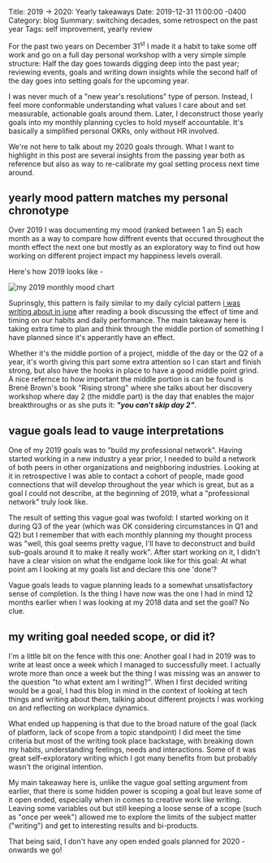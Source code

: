 Title: 2019 → 2020: Yearly takeaways
Date:   2019-12-31 11:00:00 -0400
Category: blog
Summary:  switching decades, some retrospect on the past year
Tags: self improvement, yearly review

For the past two years on December 31<sup>st</sup>  I made it a habit to take some off work and go on a full day personal workshop with a very simple simple structure: Half the day goes towards digging deep into the past year; reviewing events, goals and writing down insights while the second half of the day goes into setting goals for the upcoming year.

I was never much of a "new year's resolutions" type of person. Instead, I feel more conformable understanding what  values I care about  and set measurable, actionable goals around them. Later, I deconstruct those yearly goals into my monthly planning cycles to hold myself accountable. It's basically a simplified personal OKRs, only without HR involved.

We're not here to talk about my 2020 goals through. What I want to highlight in this post are several insights from the passing year both as reference but also as way to re-calibrate my goal setting process next time around.

## yearly mood pattern matches my personal chronotype

Over 2019 I was documenting my mood (ranked between 1 an 5) each month as a way to compare how diffrent events that occured throughout the month effect the next one but mostly as an exploratory way to find out how working on different project impact my happiness levels overall.

Here's how 2019 looks like -

![my 2019 monthly mood chart](https://slashproject.s3.amazonaws.com/img/post/2019-mood-chart.jpg)

Suprinsgly, this pattern is faily similar to my daily cylcial pattern [i was writing about in june](/posts/2019/no-email-before-1100am) after reading a book discussing the effect of time and timing on our habits and daily performance. The main takeaway here is taking extra time to plan and think through the middle portion of something I have planned since it's apperantly have an effect.

Whether it's the middle portion of a project, middle of the day or the Q2 of a year, it's worth giving this part some extra attention so I can start and finish strong, but also have the hooks in place to have a good middle point grind. A nice refernce to how important the middle portion is can be found is Brené Brown's book "Rising strong" where she talks about her discovery workshop where day 2 (the middle part) is the day that enables the major breakthroughs or as she puts it: **_"you can't skip day 2"_**.

## vague goals lead to vauge interpretations

One of my 2019 goals was to "build my professional network". Having started working in a new industry a year prior, I needed to build a network of both peers in other organizations and neighboring industries. Looking at it in retrospective I was able to contact a cohort of people, made good connections that will develop throughout the year which is great, but as a goal I could not describe, at the beginning of 2019, what a "professional network" truly look like.

The result of setting this vague goal was twofold: I started working on it during Q3 of the year (which was OK considering circumstances in Q1 and Q2) but I remember that with each monthly planning my thought process was "well, this goal seems pretty vague, I'll have to deconstruct and build sub-goals around it to make it really work". After start working on it, I didn't have a clear vision on what the endgame look like for this goal: At what point am I looking at my goals list and declare this one 'done'?

Vague goals leads to vague planning leads to a somewhat unsatisfactory sense of completion. Is the thing I have now was the one I had in mind 12 months earlier when I was looking at my 2018 data and set the goal? No clue.

## my writing goal needed scope, or did it?

I'm a little bit on the fence with this one: Another goal I had in 2019 was to write at least once a week which I managed to successfully meet. I actually wrote more than once a week but the thing I was missing was an answer to the question "to what extent am I writing?". When I first decided writing would be a goal, I had this blog in mind in the context of looking at tech things and writing about them, talking about different projects I was working on and reflecting on workplace dynamics.

What ended up happening is that due to the broad nature of the goal (lack of platform, lack of scope from a topic standpoint) I did meet the time criteria but most of the writing took place backstage, with breaking down my habits, understanding feelings, needs and interactions. Some of it was great self-exploratory writing which I got many benefits from but probably wasn't the original intention.

My main takeaway here is, unlike the vague goal setting argument from earlier, that there is some hidden power is scoping a goal but leave some of it open ended, especially when in comes to creative work like writing. Leaving some variables out but still keeping a loose sense of a scope (such as "once per week") allowed me to explore the limits of the subject matter ("writing") and get to interesting results and bi-products.

That being said, I don't have any open ended goals planned for 2020 - onwards we go!

